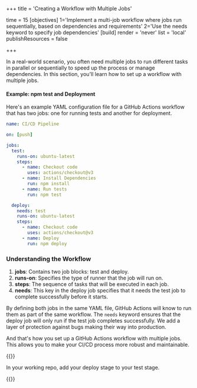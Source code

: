 +++
title = 'Creating a Workflow with Multiple Jobs'

time = 15
[objectives]
    1='Implement a multi-job workflow where jobs run sequentially, based on dependencies and requirements'
    2='Use the needs keyword to specify job dependencies'
[build]
  render = 'never'
  list = 'local'
  publishResources = false

+++

In a real-world scenario, you often need multiple jobs to run different tasks in parallel or sequentially to speed up the process or manage dependencies. In this section, you'll learn how to set up a workflow with multiple jobs.

#### Example: npm test and Deployment

Here's an example YAML configuration file for a GitHub Actions workflow that has two jobs: one for running tests and another for deployment.

```yaml
name: CI/CD Pipeline

on: [push]

jobs:
  test:
    runs-on: ubuntu-latest
    steps:
      - name: Checkout code
        uses: actions/checkout@v3
      - name: Install Dependencies
        run: npm install
      - name: Run tests
        run: npm test

  deploy:
    needs: test
    runs-on: ubuntu-latest
    steps:
      - name: Checkout code
        uses: actions/checkout@v3
      - name: Deploy
        run: npm deploy
```

### Understanding the Workflow

1. **jobs**: Contains two job blocks: test and deploy.
1. **runs-on**: Specifies the type of runner that the job will run on.
1. **steps**: The sequence of tasks that will be executed in each job.
1. **needs**: This key in the deploy job specifies that it needs the test job to complete successfully before it starts.

By defining both jobs in the same YAML file, GitHub Actions will know to run them as part of the same workflow. The `needs` keyword ensures that the deploy job will only run if the test job completes successfully. We add a layer of protection against bugs making their way into production.

And that's how you set up a GitHub Actions workflow with multiple jobs. This allows you to make your CI/CD process more robust and maintainable.

{{<note type="activity" title="Sequence your jobs">}}

In your working repo, add your deploy stage to your test stage.

{{</note>}}
